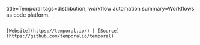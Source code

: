 title=Temporal
tags=distribution, workflow automation
summary=Workflows as code platform.
~~~~~~

[Website](https://temporal.io/) | [Source](https://github.com/temporalio/temporal)

